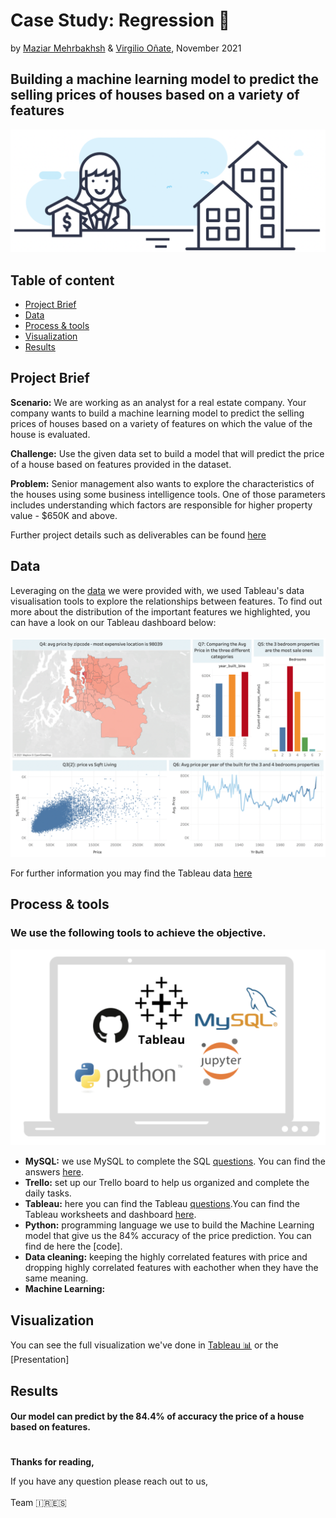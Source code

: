 # Case Study: Regression 🏡
by [Maziar Mehrbakhsh](https://github.com/Maziar-Mehr) & [Virgilio Oñate](https://github.com/vonate5), November 2021
## Building a machine learning model to predict the selling prices of houses based on a variety of features

![](images/Image_1.png)

## Table of content
- [Project Brief](https://github.com/vonate5/midterm_project/blob/main/README.md#project-brief)
- [Data](https://github.com/vonate5/midterm_project/blob/main/README.md#data)
- [Process & tools](https://github.com/vonate5/midterm_project/blob/main/README.md#process--tools)
- [Visualization](https://github.com/vonate5/midterm_project/blob/main/README.md#visualization)
- [Results](https://github.com/vonate5/midterm_project/blob/main/README.md#results)


## Project Brief
**Scenario:**
We are working as an analyst for a real estate company. Your company wants to build a machine learning model to predict the selling prices of houses based on a 
variety of features on which the value of the house is evaluated.

**Challenge:**
Use the given data set to build a model that will predict the price of a house based on features provided in the dataset.

**Problem:**
Senior management also wants to explore the characteristics of the houses using some business intelligence tools. One of those parameters includes understanding 
which factors are responsible for higher property value - $650K and above.

Further project details such as deliverables can be found [here](https://github.com/vonate5/midterm_project/tree/main/project_details)

## Data
Leveraging on the [data](https://github.com/vonate5/midterm_project/tree/main/data_sets) we were provided with, we used Tableau's data visualisation tools to explore the relationships between features. 
To find out more about the distribution of the important features we highlighted, you can have a look on our Tableau dashboard below:<br/> <br/>
![](images/tableau_visualization.png)

For further information you may find the Tableau data [here](https://github.com/vonate5/midterm_project/tree/main/tableau)

## Process & tools
### We use the following tools to achieve the objective.
![](images/process&tools.png)

- **MySQL:** we use MySQL to complete the SQL [questions](https://github.com/vonate5/midterm_project/blob/main/project_details/sql_questions_regression.md). You can find the answers [here](https://github.com/vonate5/midterm_project/tree/main/sql).
- **Trello:** set up our Trello board to help us organized and complete the daily tasks.
- **Tableau:** here you can find the Tableau [questions](https://github.com/vonate5/midterm_project/blob/main/project_details/tableau_regression.md).You can find the Tableau worksheets and dashboard [here](https://github.com/vonate5/midterm_project/tree/main/tableau).
- **Python:** programming language we use to build the Machine Learning model that give us the 84% accuracy of the price prediction. You can find de here the [code].
- **Data cleaning:** keeping the highly correlated features with price and dropping highly correlated features with eachother when they have the same meaning.
- **Machine Learning:**

## Visualization
You can see the full visualization we've done in [Tableau 📊](https://github.com/vonate5/midterm_project/tree/main/tableau) or the [Presentation]

## Results

#### Our model can predict by the 84.4% of accuracy the price of a house based on features. 

#
**Thanks for reading,**

If you have any question please reach out to us,<br/><br/>
Team 🇮🇷🇪🇸







